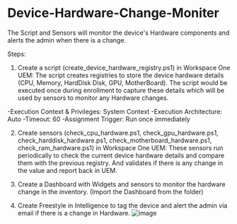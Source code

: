 # Device-Hardware-Change-Moniter
The Script and Sensors will monitor the device's Hardware components and alerts the admin when there is a change.

Steps:

1. Create a script (create_device_hardware_registry.ps1) in Workspace One UEM: The script creates registries to store the device hardware details (CPU, Memory, HardDisk Disk, GPU, MotherBoard). The script would be executed once during enrollment to capture these details which will be used by sensors to monitor any Hardware changes.

  -Execution Context & Privileges: System Context
  -Execution Architecture: Auto
  -Timeout: 60
  -Assignment Trigger: Run once immediately

2. Create sensors (check_cpu_hardware.ps1, check_gpu_hardware.ps1, check_harddisk_hardware.ps1, check_motherboard_hardware.ps1, check_ram_hardware.ps1) in Workspace One UEM: These sensors run periodically to check the current device hardware details and compare them with the previous registry. And validates if there is any change in the value and report back in UEM.

3. Create a Dashboard with Widgets and sensors to monitor the hardware change in the inventory. (Import the Dashboard from the folder)

4. Create Freestyle in Intelligence to tag the device and alert the admin via email if there is a change in Hardware.
![image](https://github.com/gvinodh1/Device-Hardware-Change-Moniter/assets/33771537/ee9af984-f734-4f88-ab45-b562b2c2f3b4)

